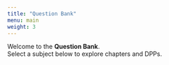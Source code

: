 ```yaml
---
title: "Question Bank"
menu: main
weight: 3
---
```


Welcome to the **Question Bank**.  
Select a subject below to explore chapters and DPPs.
